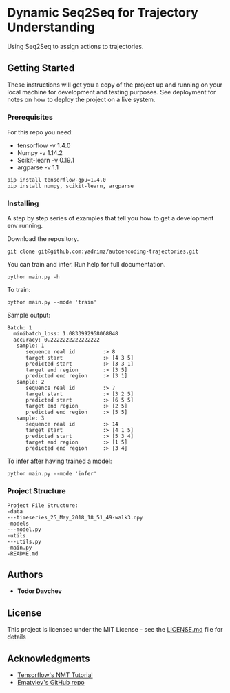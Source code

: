 # Dynamic Seq2Seq for Trajectory Understanding

Using Seq2Seq to assign actions to trajectories.

## Getting Started

These instructions will get you a copy of the project up and running on your local machine for development and testing purposes. See deployment for notes on how to deploy the project on a live system.

### Prerequisites

For this repo you need:

 - tensorflow -v 1.4.0
 - Numpy -v 1.14.2
 - Scikit-learn -v 0.19.1
 - argparse -v 1.1

```
pip install tensorflow-gpu=1.4.0
pip install numpy, scikit-learn, argparse
```

### Installing

A step by step series of examples that tell you how to get a development env running.

Download the repository.

```
git clone git@github.com:yadrimz/autoencoding-trajectories.git
```

You can train and infer. 
Run help for full documentation.

```
python main.py -h
```

To train:

```
python main.py --mode 'train'
```

Sample output:

```
Batch: 1
  minibatch_loss: 1.0833992958068848
  accuracy: 0.2222222222222222
   sample: 1
      sequence real id         :> 8
      target start             :> [4 3 5]
      predicted start          :> [3 3 1]
      target end region        :> [3 5]
      predicted end region     :> [3 1]
   sample: 2
      sequence real id         :> 7
      target start             :> [3 2 5]
      predicted start          :> [6 5 5]
      target end region        :> [2 5]
      predicted end region     :> [5 5]
   sample: 3
      sequence real id         :> 14
      target start             :> [4 1 5]
      predicted start          :> [5 3 4]
      target end region        :> [1 5]
      predicted end region     :> [3 4]
```

To infer after having trained a model:

```
python main.py --mode 'infer'
```

### Project Structure

```
Project File Structure:
-data
---timeseries_25_May_2018_18_51_49-walk3.npy
-models
---model.py
-utils
---utils.py
-main.py
-README.md
```

## Authors

* **Todor Davchev**

## License

This project is licensed under the MIT License - see the [LICENSE.md](LICENSE.md) file for details

## Acknowledgments

* [Tensorflow's NMT Tutorial](https://github.com/tensorflow/nmt/tree/tf-1.4)
* [Ematviev's GitHub repo](https://github.com/ematvey/tensorflow-seq2seq-tutorials/blob/master/2-seq2seq-advanced.ipynb)